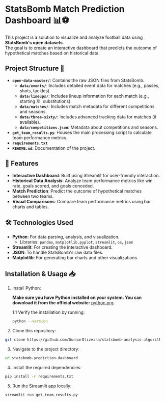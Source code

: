 # StatsBomb Match Prediction Dashboard 📊⚽

This project is a solution to visualize and analyze football data using **StatsBomb's open datasets**.  
The goal is to create an interactive dashboard that predicts the outcome of hypothetical matches based on historical data.

## Project Structure 📂

- **`open-data-master/`**: Contains the raw JSON files from StatsBomb.
  - **`data/events/`**: Includes detailed event data for matches (e.g., passes, shots, tackles).
  - **`data/lineups/`**: Includes lineup information for each match (e.g., starting XI, substitutions).
  - **`data/matches/`**: Includes match metadata for different competitions and seasons.
  - **`data/three-sixty/`**: Includes advanced tracking data for matches (if available).
  - **`data/competitions.json`**: Metadata about competitions and seasons.
- **`get_team_results.py`**: Houses the main processing script to calculate team performance metrics.
- **`requirements.txt`**
- **`README.md`**: Documentation of the project.

## 📌 Features

- **Interactive Dashboard**: Built using Streamlit for user-friendly interaction.
- **Historical Data Analysis**: Analyze team performance metrics like win rate, goals scored, and goals conceded.
- **Match Prediction**: Predict the outcome of hypothetical matches between two teams.
- **Visual Comparisons**: Compare team performance metrics using bar charts and tables.

## 🛠️ Technologies Used

- **Python**: For data parsing, analysis, and visualization.
  - Libraries: `pandas`, `matplotlib.pyplot`, `streamlit`, `os`, `json`
- **Streamlit**: For creating the interactive dashboard.
- **JSON**: To handle StatsBomb's raw data files.
- **Matplotlib**: For generating bar charts and other visualizations.


## Installation & Usage 📥


1. Install Python:
   
   **Make sure you have Python installed on your system. You can download it from the official website:** [python.org](https://www.python.org/downloads/).
  
   1.1 Verify the installation by running:

    ```bash
    python --version
    ```

3. Clone this repository:

```bash
git clone https://github.com/GunnarOliveira/statsbomb-analysis-algorithm.git
```

3. Navigate to the project directory:
   
```bash
cd statsbomb-prediction-dashboard
```

4. Install the required dependencies:
   
```bash
pip install -r requirements.txt
```

5. Run the Streamlit app locally:
   
```bash
streamlit run get_team_results.py
```
